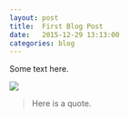```yaml
---
layout:	post
title:	First Blog Post
date:	2015-12-29 13:13:00
categories: blog
---
```


Some text here.

![](http://cdn4.list25.com/wp-content/uploads/2012/04/santamonica.png)

> Here is a quote.
